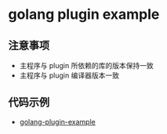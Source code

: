 # golang plugin example

## 注意事项

* 主程序与 plugin 所依赖的库的版本保持一致
* 主程序与 plugin 编译器版本一致

## 代码示例

* [golang-plugin-example](https://github.com/jaronnie/gopher-road/tree/main/code/golang/others/golang-plugin-example)